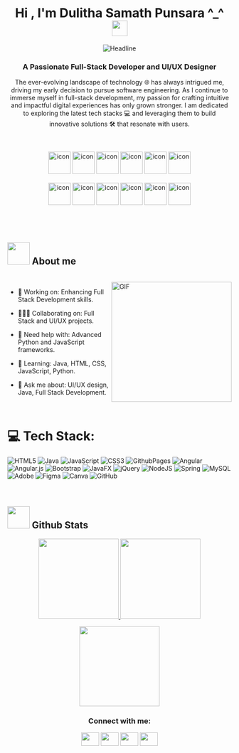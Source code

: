 <h1 align="center">Hi , I'm Dulitha Samath Punsara ^_^ <img src="https://media.giphy.com/media/hvRJCLFzcasrR4ia7z/giphy.gif" width="35"></h1>
 <div align=center>
        <img src="https://readme-typing-svg.herokuapp.com?color=%236FDA44&size=32&center=true&vCenter=true&width=600&height=50&lines=Welcome+to+my+GitHub+profile!%F0%9F%91%8B;Aspiring+Software+Engineer;Passionate+Full-Stack+Developer;Creative+UI/UX+Designer;" alt="Headline" />
    </div>
    <div align="center"> <h3 align="center">A Passionate Full-Stack Developer and UI/UX Designer</h3> <p align="center">The ever-evolving landscape of technology 🌐 has always intrigued me, driving my early decision to pursue software engineering. As I continue to immerse myself in full-stack development, my passion for crafting intuitive and impactful digital experiences has only grown stronger. I am dedicated to exploring the latest tech stacks 💻 and leveraging them to build innovative solutions 🛠️ that resonate with users.</p> </div>
    <br>
    <br>
    <div align="center">
  <img src="https://techstack-generator.vercel.app/java-icon.svg" alt="icon" width="50" height="50" />
  <img src="https://techstack-generator.vercel.app/python-icon.svg" alt="icon" width="50" height="50" />
  <img src="https://techstack-generator.vercel.app/ts-icon.svg" alt="icon" width="50" height="50" />
  <img src="https://techstack-generator.vercel.app/js-icon.svg" alt="icon"width="50" height="50" />
  <img src="https://techstack-generator.vercel.app/react-icon.svg" alt="icon" width="50" height="50" />
 <img src="https://techstack-generator.vercel.app/mysql-icon.svg" alt="icon" width="50" height="50" />
</div>

<br>

<div align="center">
  <img src="https://techstack-generator.vercel.app/docker-icon.svg" alt="icon" width="50" height="50" />
  <img src="https://techstack-generator.vercel.app/aws-icon.svg" alt="icon" width="50" height="50" />
  <img src="https://techstack-generator.vercel.app/github-icon.svg" alt="icon" width="50" height="50" />
  <img src="https://techstack-generator.vercel.app/prettier-icon.svg" alt="icon" width="50" height="50" />
  <img src="https://techstack-generator.vercel.app/restapi-icon.svg" alt="icon" width="50" height="50" />
  <img src="https://techstack-generator.vercel.app/graphql-icon.svg" alt="icon" width="50" height="50" />
</div>
<br>
<br>
<br>

## <picture><img src = "https://github.com/7oSkaaa/7oSkaaa/blob/main/Images/about_me.gif?raw=true" width = 50px></picture> About me
<br>
<img align="right" height="270px" alt="GIF" src="https://media.giphy.com/media/CVtNe84hhYF9u/giphy.gif"  />

- 👷 Working on:
Enhancing Full Stack Development skills.

- 🧑‍🤝‍🧑 Collaborating on:
Full Stack and UI/UX projects.

- 🤝 Need help with:
Advanced Python and JavaScript frameworks.

- 🌱 Learning:
Java, HTML, CSS, JavaScript, Python.

- 💬 Ask me about:
UI/UX design, Java, Full Stack Development.


<br>

# 💻 Tech Stack:
![HTML5](https://img.shields.io/badge/html5-%23E34F26.svg?style=for-the-badge&logo=html5&logoColor=white) ![Java](https://img.shields.io/badge/java-%23ED8B00.svg?style=for-the-badge&logo=openjdk&logoColor=white) ![JavaScript](https://img.shields.io/badge/javascript-%23323330.svg?style=for-the-badge&logo=javascript&logoColor=%23F7DF1E) ![CSS3](https://img.shields.io/badge/css3-%231572B6.svg?style=for-the-badge&logo=css3&logoColor=white) ![GithubPages](https://img.shields.io/badge/github%20pages-121013?style=for-the-badge&logo=github&logoColor=white) ![Angular](https://img.shields.io/badge/angular-%23DD0031.svg?style=for-the-badge&logo=angular&logoColor=white) ![Angular.js](https://img.shields.io/badge/angular.js-%23E23237.svg?style=for-the-badge&logo=angularjs&logoColor=white) ![Bootstrap](https://img.shields.io/badge/bootstrap-%238511FA.svg?style=for-the-badge&logo=bootstrap&logoColor=white) ![JavaFX](https://img.shields.io/badge/javafx-%23FF0000.svg?style=for-the-badge&logo=javafx&logoColor=white) ![jQuery](https://img.shields.io/badge/jquery-%230769AD.svg?style=for-the-badge&logo=jquery&logoColor=white) ![NodeJS](https://img.shields.io/badge/node.js-6DA55F?style=for-the-badge&logo=node.js&logoColor=white) ![Spring](https://img.shields.io/badge/spring-%236DB33F.svg?style=for-the-badge&logo=spring&logoColor=white) ![MySQL](https://img.shields.io/badge/mysql-4479A1.svg?style=for-the-badge&logo=mysql&logoColor=white) ![Adobe](https://img.shields.io/badge/adobe-%23FF0000.svg?style=for-the-badge&logo=adobe&logoColor=white) ![Figma](https://img.shields.io/badge/figma-%23F24E1E.svg?style=for-the-badge&logo=figma&logoColor=white) ![Canva](https://img.shields.io/badge/Canva-%2300C4CC.svg?style=for-the-badge&logo=Canva&logoColor=white) ![GitHub](https://img.shields.io/badge/github-%23121011.svg?style=for-the-badge&logo=github&logoColor=white)

<br>


## <picture> <img src = "https://github.com/7oSkaaa/7oSkaaa/blob/main/Images/Statistics.gif?raw=true" width = 50px>  </picture> Github Stats	
<p align="center">
  <a href="https://github.com/pawara-mmns">
    <img height="180em" src="https://github-readme-stats-eight-theta.vercel.app/api?username=pawara-mmns&show_icons=true&theme=algolia&include_all_commits=true&count_private=true"/>
  </a>
  <a href="https://github.com/pawara-mmns">
    <img height="180em" src="https://github-readme-stats-eight-theta.vercel.app/api/top-langs/?username=pawara-mmns&layout=compact&langs_count=8&theme=algolia"/>
  </a>
</p>
<p align="center">
  <img height="180em" src="https://github-readme-streak-stats.herokuapp.com/?user=pawara-mmns&theme=dark&hide_border=true"/>
</p>

<h3 align="center">Connect with me:</h3>
<p align="center">
<a href="www.linkedin.com/in/dulithapunsara" target="blank"><img align="center" src="https://raw.githubusercontent.com/rahuldkjain/github-profile-readme-generator/master/src/images/icons/Social/linked-in-alt.svg" height="30" width="40" /></a>
<a href="https://x.com/DulithaSamath" target="blank"><img align="center" src="https://raw.githubusercontent.com/rahuldkjain/github-profile-readme-generator/master/src/images/icons/Social/twitter.svg" height="30" width="40" /></a>
<a href="https://www.facebook.com/profile.php?id=100007926526990&mibextid=wwXIfr&mibextid=wwXIfr" target="blank"><img align="center" src="https://raw.githubusercontent.com/rahuldkjain/github-profile-readme-generator/master/src/images/icons/Social/facebook.svg"  height="30" width="40" /></a>
<a href="https://www.instagram.com/dulitha_____" target="blank"><img align="center" src="https://raw.githubusercontent.com/rahuldkjain/github-profile-readme-generator/master/src/images/icons/Social/instagram.svg"  height="30" width="40" /></a>
</p>










  
